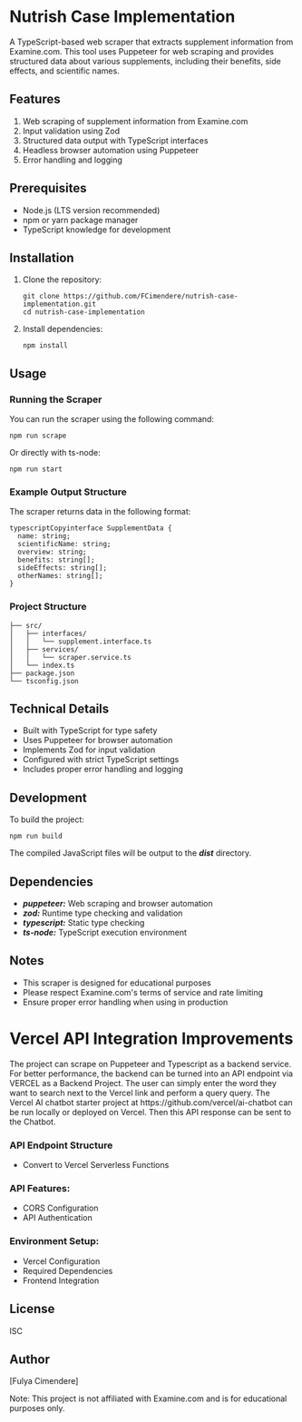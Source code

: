 <h1>Nutrish Case Implementation</h1>
<p>A TypeScript-based web scraper that extracts supplement information from Examine.com. This tool uses Puppeteer for web scraping and provides structured data about various supplements, including their benefits, side effects, and scientific names.
</p>

<h2>Features</h2>
<ol>
<li>Web scraping of supplement information from Examine.com</li>
<li>Input validation using Zod</li>
<li>Structured data output with TypeScript interfaces</li>
<li>Headless browser automation using Puppeteer</li>
<li>Error handling and logging</li>
</ol>

<h2>Prerequisites</h2>
<ul>
<li>Node.js (LTS version recommended)</li>
<li>npm or yarn package manager</li>
<li>TypeScript knowledge for development</li>
</ul>

<h2>Installation</h2>
<ol>
<li>Clone the repository:</li>

```
git clone https://github.com/FCimendere/nutrish-case-implementation.git
cd nutrish-case-implementation
```

<li>Install dependencies:</li>

```
npm install
```
</ol>

<h2>Usage</h2>
<h3>Running the Scraper</h3>
<p>You can run the scraper using the following command:</p>

```
npm run scrape
```

Or directly with ts-node:

```
npm run start
```

<h3>Example Output Structure</h3>
<p>The scraper returns data in the following format:</p>

```
typescriptCopyinterface SupplementData {
  name: string;
  scientificName: string;
  overview: string;
  benefits: string[];
  sideEffects: string[];
  otherNames: string[];
}
```

<h3>Project Structure</h3>

```
├── src/
│   ├── interfaces/
│   │   └── supplement.interface.ts
│   ├── services/
│   │   └── scraper.service.ts
│   └── index.ts
├── package.json
└── tsconfig.json
```

<h2>Technical Details</h2>
<ul>
<li>Built with TypeScript for type safety</li>
<li>Uses Puppeteer for browser automation</li>
<li>Implements Zod for input validation</li>
<li>Configured with strict TypeScript settings</li>
<li>Includes proper error handling and logging</li>
</ul>

<h2>Development</h2>
<p>To build the project:</p>

```
npm run build

```

<p>The compiled JavaScript files will be output to the <b><em>dist</em></b> directory.</p>

<h2>Dependencies</h2>
<ul>
  <li><b><em>puppeteer:</em></b> Web scraping and browser automation</li>
  <li><b><em>zod:</em></b> Runtime type checking and validation</li>
  <li><b><em>typescript:</em></b> Static type checking</li>
  <li><b><em>ts-node:</em></b> TypeScript execution environment</li>
</ul>





<h2>Notes</h2>
<ul>
  <li>This scraper is designed for educational purposes</li>
  <li>Please respect Examine.com's terms of service and rate limiting</li>
  <li>Ensure proper error handling when using in production</li>
</ul>

<h1>Vercel API Integration Improvements</h1>
<p>The project can scrape on Puppeteer and Typescript as a backend service. For better performance, the backend can be turned into an API endpoint via VERCEL as a Backend Project. The user can simply enter the word they want to search next to the Vercel link and perform a query query. The Vercel AI chatbot starter project at https://github.com/vercel/ai-chatbot can be run locally or deployed on Vercel. Then this API response can be sent to the Chatbot.
</p>
<h3>API Endpoint Structure</h3>
<ul>
  <li>Convert to Vercel Serverless Functions</li>
</ul>
<h3>API Features:</h3>
<ul>
  <li>CORS Configuration</li>
  <li>API Authentication</li>
</ul>
<h3>Environment Setup:</h3>
<ul>
  <li>Vercel Configuration</li>
  <li>Required Dependencies</li>
  <li>Frontend Integration</li>
</ul>

  
<h2>License</h2>

ISC

<h2>Author</h2>
[Fulya Cimendere]

Note: This project is not affiliated with Examine.com and is for educational purposes only.

